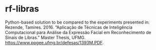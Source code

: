 # rf-libras
Python-based solution to be compared to the experiments presented in:
Rezende, Tamires. 2016. “Aplicação de Técnicas de Inteligência Computacional para Análise da Expressão Facial em Reconhecimento de Sinais de Libras.” Master Thesis, UFMG. https://www.ppgee.ufmg.br/defesas/1393M.PDF.